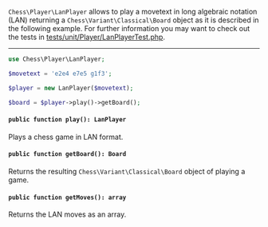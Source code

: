 `Chess\Player\LanPlayer` allows to play a movetext in long algebraic notation (LAN) returning a `Chess\Variant\Classical\Board` object as it is described in the following example. For further information you may want to check out the tests in [tests/unit/Player/LanPlayerTest.php](https://github.com/chesslablab/php-chess/blob/master/tests/unit/Player/LanPlayerTest.php).

---

```php
use Chess\Player\LanPlayer;

$movetext = 'e2e4 e7e5 g1f3';

$player = new LanPlayer($movetext);

$board = $player->play()->getBoard();
```

#### `public function play(): LanPlayer`

Plays a chess game in LAN format.

#### `public function getBoard(): Board`

Returns the resulting `Chess\Variant\Classical\Board` object of playing a game.

#### `public function getMoves(): array`

Returns the LAN moves as an array.
